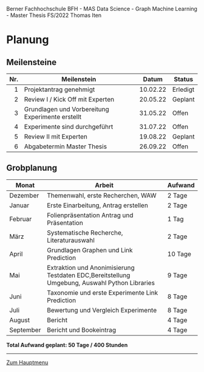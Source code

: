 Berner Fachhochschule BFH - MAS Data Science - Graph Machine Learning - Master Thesis FS/2022 Thomas Iten

# Planung

## Meilensteine

| Nr. | Meilenstein                                        | Datum    | Status 
| --: | -------------------------------------------------- | -------- | --------
|  1  | Projektantrag genehmigt                            | 10.02.22 | Erledigt
|  2  | Review I / Kick Off mit Experten                   | 20.05.22 | Geplant
|  3  | Grundlagen und Vorbereitung Experimente erstellt   | 31.05.22 | Offen
|  4  | Experimente sind durchgeführt                      | 31.07.22 | Offen
|  5  | Review II mit Experten                             | 19.08.22 | Geplant
|  6  | Abgabetermin Master Thesis                         | 26.09.22 | Offen

## Grobplanung

Monat     | Arbeit                                             | Aufwand  
--------- | -------------------------------------------------- | -------- 
Dezember  | Themenwahl, erste Recherchen, WAW                  |  2 Tage  
Januar    | Erste Einarbeitung, Antrag erstellen               |  2 Tage  
Februar   | Folienpräsentation Antrag und Präsentation         |  1 Tag   
März      | Systematische Recherche, Literaturauswahl          |  2 Tage  
April     | Grundlagen Graphen und Link Prediction             | 10 Tage  
Mai       | Extraktion und Anonimisierung Testdaten EDC,Bereitstellung Umgebung, Auswahl Python Libraries | 9 Tage
Juni      | Taxonomie und erste Experimente Link Prediction    |  8 Tage  
Juli      | Bewertung und Vergleich Experimente                |  8 Tage  
August    | Bericht                                            |  4 Tage  
September | Bericht und Bookeintrag                            |  4 Tage  

**Total Aufwand geplant: 50 Tage / 400 Stunden**

---
[Zum Hauptmenu](../README.md)